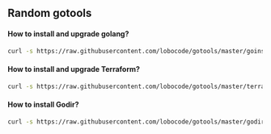 ## Random gotools

#### How to install and upgrade golang?
```bash
curl -s https://raw.githubusercontent.com/lobocode/gotools/master/goinstall/goinstall.sh | bash
```

#### How to install and upgrade Terraform?
```bash
curl -s https://raw.githubusercontent.com/lobocode/gotools/master/terraform/terraform-install.sh | sudo bash
```

#### How to install Godir?
```bash
curl -s https://raw.githubusercontent.com/lobocode/gotools/master/godir/install.sh | sudo bash
```


